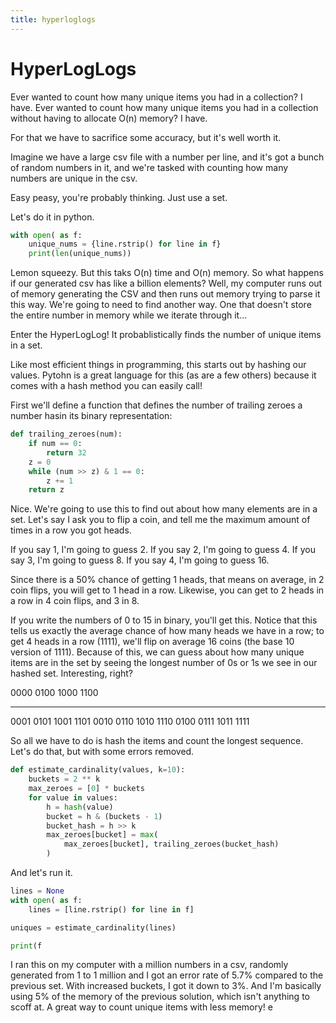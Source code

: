 ```yaml
---
title: hyperloglogs
---
```


# HyperLogLogs

Ever wanted to count how many unique items you had in a collection? I
have. Ever wanted to count how many unique items you had in a collection
without having to allocate O(n) memory? I have.

For that we have to sacrifice some accuracy, but it\'s well worth it.

Imagine we have a large csv file with a number per line, and it\'s got a
bunch of random numbers in it, and we\'re tasked with counting how many
numbers are unique in the csv.

Easy peasy, you\'re probably thinking. Just use a set.

Let\'s do it in python.

```py
with open( as f:
    unique_nums = {line.rstrip() for line in f}
    print(len(unique_nums))
```

Lemon squeezy. But this taks O(n) time and O(n) memory. So what happens
if our generated csv has like a billion elements? Well, my computer runs
out of memory generating the CSV and then runs out memory trying to
parse it this way. We\'re going to need to find another way. One that
doesn\'t store the entire number in memory while we iterate through
it\...

Enter the HyperLogLog! It probablistically finds the number of unique
items in a set.

Like most efficient things in programming, this starts out by hashing
our values. Pytohn is a great language for this (as are a few others)
because it comes with a hash method you can easily call!

First we\'ll define a function that defines the number of trailing
zeroes a number hasin its binary representation:

```py
def trailing_zeroes(num):
    if num == 0:
        return 32
    z = 0
    while (num >> z) & 1 == 0:
        z += 1
    return z
```

Nice. We\'re going to use this to find out about how many elements are
in a set. Let\'s say I ask you to flip a coin, and tell me the maximum
amount of times in a row you got heads.

If you say 1, I\'m going to guess 2. If you say 2, I\'m going to guess 4. If you say 3, I\'m going to guess 8. If you say 4, I\'m going to
guess 16.

Since there is a 50% chance of getting 1 heads, that means on average,
in 2 coin flips, you will get to 1 head in a row. Likewise, you can get
to 2 heads in a row in 4 coin flips, and 3 in 8.

If you write the numbers of 0 to 15 in binary, you\'ll get this. Notice
that this tells us exactly the average chance of how many heads we have
in a row; to get 4 heads in a row (1111), we\'ll flip on average 16
coins (the base 10 version of 1111). Because of this, we can guess about
how many unique items are in the set by seeing the longest number of 0s
or 1s we see in our hashed set. Interesting, right?

0000 0100 1000 1100

---

0001 0101 1001 1101
0010 0110 1010 1110
0100 0111 1011 1111

So all we have to do is hash the items and count the longest sequence.
Let\'s do that, but with some errors removed.

```py
def estimate_cardinality(values, k=10):
    buckets = 2 ** k
    max_zeroes = [0] * buckets
    for value in values:
        h = hash(value)
        bucket = h & (buckets - 1)
        bucket_hash = h >> k
        max_zeroes[bucket] = max(
            max_zeroes[bucket], trailing_zeroes(bucket_hash)
        )
```

And let\'s run it.

```py
lines = None
with open( as f:
    lines = [line.rstrip() for line in f]

uniques = estimate_cardinality(lines)

print(f
```

I ran this on my computer with a million numbers in a csv, randomly
generated from 1 to 1 million and I got an error rate of 5.7% compared
to the previous set. With increased buckets, I got it down to 3%. And
I\'m basically using 5% of the memory of the previous solution, which
isn\'t anything to scoff at. A great way to count unique items with less
memory! e
